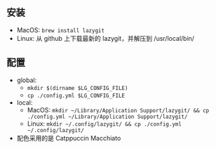 ## 安装

- MacOS: `brew install lazygit`
- Linux: 从 github 上下载最新的 lazygit，并解压到 /usr/local/bin/

## 配置

- global:
  - `mkdir $(dirname $LG_CONFIG_FILE)`
  - `cp ./config.yml $LG_CONFIG_FILE`
- local:
  - MacOS: `mkdir ~/Library/Application Support/lazygit/ && cp ./config.yml ~/Library/Application Support/lazygit/`
  - Linux: `mkdir ~/.config/lazygit/ && cp ./config.yml ~/.config/lazygit/`
- 配色采用的是 Catppuccin Macchiato
